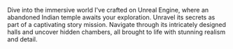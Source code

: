 Dive into the immersive world I've crafted on Unreal Engine, where an abandoned Indian temple awaits your exploration. Unravel its secrets as part of a captivating story mission. Navigate through its intricately designed halls and uncover hidden chambers, all brought to life with stunning realism and detail.
